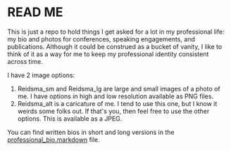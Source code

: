 # READ ME

This is just a repo to hold things I get asked for a lot in my professional life: my bio and photos for conferences, speaking engagements, and publications. Although it could be construed as a bucket of vanity, I like to think of it as a way for me to keep my professional identity consistent across time.

I have 2 image options:

1. Reidsma_sm and Reidsma_lg are large and small images of a photo of me. I have options in high and low resolution available as PNG files.
2. Reidsma_alt is a caricature of me. I tend to use this one, but I know it weirds some folks out. If that's you, then feel free to use the other options. This is available as a JPEG.

You can find written bios in short and long versions in the [professional_bio.markdown](professional_bio.markdown) file.

